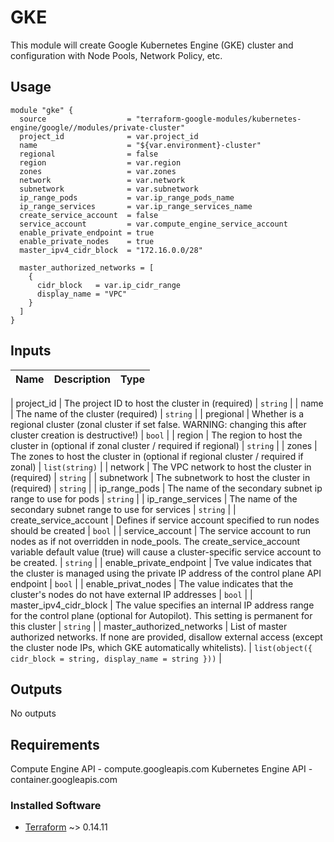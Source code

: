 # GKE

This module will create Google Kubernetes Engine (GKE) cluster and configuration with Node Pools, Network Policy, etc.

## Usage
```hcl
module "gke" {
  source                  = "terraform-google-modules/kubernetes-engine/google//modules/private-cluster"
  project_id              = var.project_id
  name                    = "${var.environment}-cluster"
  regional                = false
  region                  = var.region
  zones                   = var.zones
  network                 = var.network
  subnetwork              = var.subnetwork
  ip_range_pods           = var.ip_range_pods_name
  ip_range_services       = var.ip_range_services_name
  create_service_account  = false
  service_account         = var.compute_engine_service_account
  enable_private_endpoint = true
  enable_private_nodes    = true
  master_ipv4_cidr_block  = "172.16.0.0/28"

  master_authorized_networks = [
    {
      cidr_block   = var.ip_cidr_range
      display_name = "VPC"
    }
  ]
}
```

## Inputs
| Name | Description | Type |
|------|-------------|:------:|

| project\_id | 	The project ID to host the cluster in (required) | `string` |
| name | 	The name of the cluster (required) | `string` |
| pregional | 	Whether is a regional cluster (zonal cluster if set false. WARNING: changing this after cluster creation is destructive!) | `bool` |
| region | 	The region to host the cluster in (optional if zonal cluster / required if regional) | `string` |
| zones | 	The zones to host the cluster in (optional if regional cluster / required if zonal) | `list(string)` |
| network | 	The VPC network to host the cluster in (required) | `string` |
| subnetwork | 	The subnetwork to host the cluster in (required) | `string` |
| ip\_range\_pods | 	The name of the secondary subnet ip range to use for pods | `string` |
| ip\_range\_services | 	The name of the secondary subnet range to use for services | `string` |
| create\_service\_account | 	Defines if service account specified to run nodes should be created | `bool` |
| service\_account | 	The service account to run nodes as if not overridden in node_pools. The create_service_account variable default value (true) will cause a cluster-specific service account to be created. | `string` |
| enable\_private\_endpoint | 	Tve value indicates that the cluster is managed using the private IP address of the control plane API endpoint | `bool` |
| enable\_privat\_nodes | 	The value indicates that the cluster's nodes do not have external IP addresses | `bool` |
| master_ipv4_cidr_block | 	The value specifies an internal IP address range for the control plane (optional for Autopilot). This setting is permanent for this cluster | `string` |
| master\_authorized\_networks | 	List of master authorized networks. If none are provided, disallow external access (except the cluster node IPs, which GKE automatically whitelists). | `list(object({ cidr_block = string, display_name = string }))` |

## Outputs
No outputs

## Requirements

Compute Engine API - compute.googleapis.com
Kubernetes Engine API - container.googleapis.com

### Installed Software
- [Terraform](https://www.terraform.io/downloads.html) ~> 0.14.11

[project-factory-module]: https://registry.terraform.io/modules/terraform-google-modules/kubernetes-engine/google/latest

